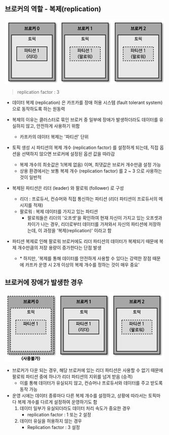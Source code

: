 ## 브로커의 역할 - 복제(replication)

![img8.png](image/img8.png)

> replication factor : 3

- 데이터 복제 (replication) 은 카프카를 장애 허용 시스템 (fault tolerant system) 으로 동작하도록 하는 원동력
- 복제의 이유는 클러스터로 묶인 브로커 중 일부에 장애가 발생하더라도 데이터를 유실하지 않고, 안전하게 사용하기 위함
  - 카프카의 데이터 복제는 '파티션' 단위
- 토픽 생성 시 파티션의 복제 개수 (replication factor) 를 설정하게 되는데, 직접 옵션을 선택하지 않으면 브로커에 설정된 옵션 값을 따라감
  - 복제 개수의 최솟값은 1(복제 없음) 이며, 최댓값은 브로커 개수만큼 설정 가능
  - 상용 환경에서는 보통 복제 개수 (replication factor) 를 2 ~ 3 으로 사용하는 것이 일반적
  
    
- 복제된 파티션은 리더 (leader) 와 팔로워 (follower) 로 구성
  - 리더 : 프로듀서, 컨슈머와 직접 통신하는 파티션 (리더 파티션이 프로듀서의 메시지를 적재) 
  - 팔로워 : 복제 데이터를 가지고 있는 파티션
    - 팔로워들은 리더의 '오프셋'을 확인하여 현재 자신이 가지고 있는 오프셋과 차이가 나는 경우, 리더로부터 데이터를 가져와서 자신의 파티션에 저장하는데, 이 과정을 '복제(replication)' 이라고 함
    

- 파티션 복제로 인해 팔로워 브로커에도 리더 파티션의 데이터가 복제되기 때문에 복제 개수만큼의 저장 용량이 증가한다는 단점 발생
  - \* 하지만, '복제를 통해 데이터를 안전하게 사용할 수 있다는 강력한 장점 때문에 카프카 운영 시 2개 이상의 복제 개수를 정하는 것이 매우 중요'

## 브로커에 장애가 발생한 경우

![img9.png](image/img9.png)

- 브로커가 다운 되는 경우, 해당 브로커에 있는 리더 파티션은 사용할 수 없기 때문에 팔로워 파티션 중에 하나가 리더 파티션의 지위를 넘겨 받음 (승격)
  - 이를 통해 데이터가 유실되지 않고, 컨슈머나 프로듀서와 데이터를 주고 받도록 동작 가능
- 운영 시에는 데이터 종류마다 다른 복제 개수를 설정하고, 상황에 따라서는 토픽마다 복제 개수를 다르게 설정하여 운영하기도 함
  1. 데이터 일부가 유실되더라도 데이터 처리 속도가 중요한 경우 
     - replication factor : 1 또는 2 설정
  2. 데이터 유실을 허용하지 않는 경우
     - Replication factor : 3 설정
